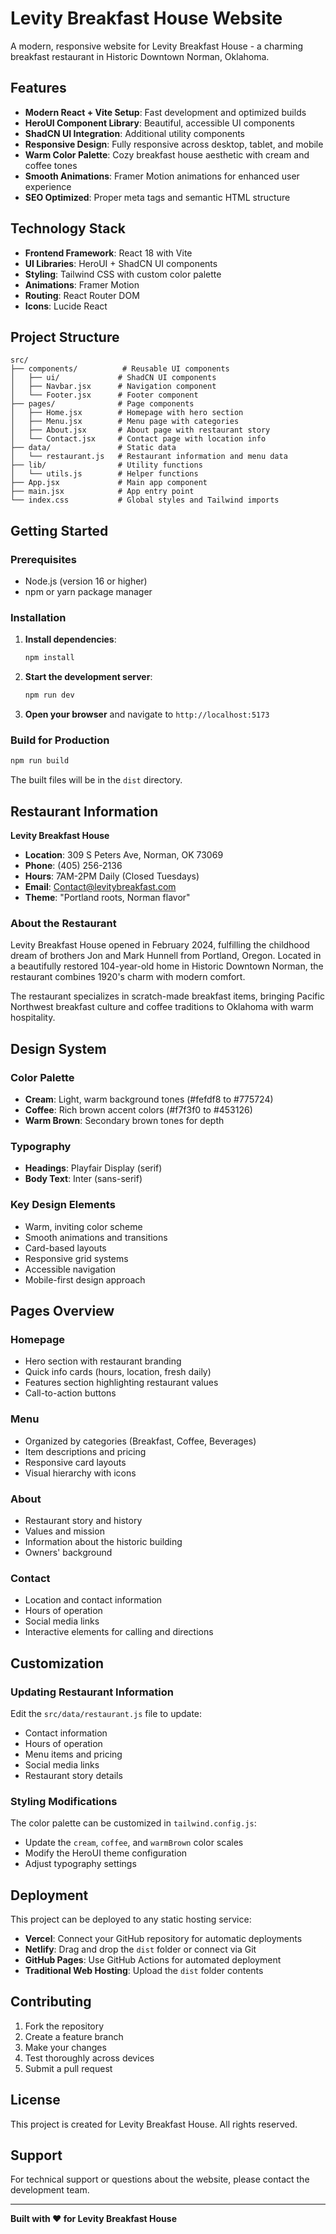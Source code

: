 # Levity Breakfast House Website

A modern, responsive website for Levity Breakfast House - a charming breakfast restaurant in Historic Downtown Norman, Oklahoma.

## Features

- **Modern React + Vite Setup**: Fast development and optimized builds
- **HeroUI Component Library**: Beautiful, accessible UI components
- **ShadCN UI Integration**: Additional utility components
- **Responsive Design**: Fully responsive across desktop, tablet, and mobile
- **Warm Color Palette**: Cozy breakfast house aesthetic with cream and coffee tones
- **Smooth Animations**: Framer Motion animations for enhanced user experience
- **SEO Optimized**: Proper meta tags and semantic HTML structure

## Technology Stack

- **Frontend Framework**: React 18 with Vite
- **UI Libraries**: HeroUI + ShadCN UI components
- **Styling**: Tailwind CSS with custom color palette
- **Animations**: Framer Motion
- **Routing**: React Router DOM
- **Icons**: Lucide React

## Project Structure

```
src/
├── components/          # Reusable UI components
│   ├── ui/             # ShadCN UI components
│   ├── Navbar.jsx      # Navigation component
│   └── Footer.jsx      # Footer component
├── pages/              # Page components
│   ├── Home.jsx        # Homepage with hero section
│   ├── Menu.jsx        # Menu page with categories
│   ├── About.jsx       # About page with restaurant story
│   └── Contact.jsx     # Contact page with location info
├── data/               # Static data
│   └── restaurant.js   # Restaurant information and menu data
├── lib/                # Utility functions
│   └── utils.js        # Helper functions
├── App.jsx             # Main app component
├── main.jsx            # App entry point
└── index.css           # Global styles and Tailwind imports
```

## Getting Started

### Prerequisites

- Node.js (version 16 or higher)
- npm or yarn package manager

### Installation

1. **Install dependencies**:
   ```bash
   npm install
   ```

2. **Start the development server**:
   ```bash
   npm run dev
   ```

3. **Open your browser** and navigate to `http://localhost:5173`

### Build for Production

```bash
npm run build
```

The built files will be in the `dist` directory.

## Restaurant Information

**Levity Breakfast House**
- **Location**: 309 S Peters Ave, Norman, OK 73069
- **Phone**: (405) 256-2136
- **Hours**: 7AM-2PM Daily (Closed Tuesdays)
- **Email**: Contact@levitybreakfast.com
- **Theme**: "Portland roots, Norman flavor"

### About the Restaurant

Levity Breakfast House opened in February 2024, fulfilling the childhood dream of brothers Jon and Mark Hunnell from Portland, Oregon. Located in a beautifully restored 104-year-old home in Historic Downtown Norman, the restaurant combines 1920's charm with modern comfort.

The restaurant specializes in scratch-made breakfast items, bringing Pacific Northwest breakfast culture and coffee traditions to Oklahoma with warm hospitality.

## Design System

### Color Palette

- **Cream**: Light, warm background tones (#fefdf8 to #775724)
- **Coffee**: Rich brown accent colors (#f7f3f0 to #453126)
- **Warm Brown**: Secondary brown tones for depth

### Typography

- **Headings**: Playfair Display (serif)
- **Body Text**: Inter (sans-serif)

### Key Design Elements

- Warm, inviting color scheme
- Smooth animations and transitions
- Card-based layouts
- Responsive grid systems
- Accessible navigation
- Mobile-first design approach

## Pages Overview

### Homepage
- Hero section with restaurant branding
- Quick info cards (hours, location, fresh daily)
- Features section highlighting restaurant values
- Call-to-action buttons

### Menu
- Organized by categories (Breakfast, Coffee, Beverages)
- Item descriptions and pricing
- Responsive card layouts
- Visual hierarchy with icons

### About
- Restaurant story and history
- Values and mission
- Information about the historic building
- Owners' background

### Contact
- Location and contact information
- Hours of operation
- Social media links
- Interactive elements for calling and directions

## Customization

### Updating Restaurant Information

Edit the `src/data/restaurant.js` file to update:
- Contact information
- Hours of operation
- Menu items and pricing
- Social media links
- Restaurant story details

### Styling Modifications

The color palette can be customized in `tailwind.config.js`:
- Update the `cream`, `coffee`, and `warmBrown` color scales
- Modify the HeroUI theme configuration
- Adjust typography settings

## Deployment

This project can be deployed to any static hosting service:

- **Vercel**: Connect your GitHub repository for automatic deployments
- **Netlify**: Drag and drop the `dist` folder or connect via Git
- **GitHub Pages**: Use GitHub Actions for automated deployment
- **Traditional Web Hosting**: Upload the `dist` folder contents

## Contributing

1. Fork the repository
2. Create a feature branch
3. Make your changes
4. Test thoroughly across devices
5. Submit a pull request

## License

This project is created for Levity Breakfast House. All rights reserved.

## Support

For technical support or questions about the website, please contact the development team.

---

**Built with ❤️ for Levity Breakfast House**
